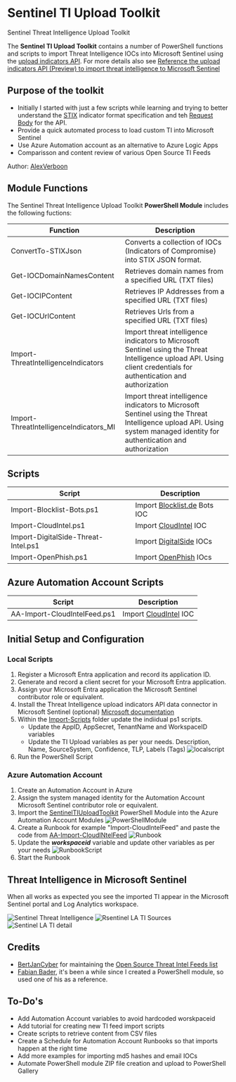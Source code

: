 # Sentinel TI Upload Toolkit

Sentinel Threat Intelligence Upload Toolkit

The **Sentinel TI Upload Toolkit** contains a number of PowerShell functions and scripts to import Threat Intelligence IOCs into Microsoft Sentinel using the [upload indicators API](https://learn.microsoft.com/en-us/azure/sentinel/connect-threat-intelligence-upload-api). For more details also see [Reference the upload indicators API (Preview) to import threat intelligence to Microsoft Sentinel](https://learn.microsoft.com/en-us/azure/sentinel/upload-indicators-api)

## Purpose of the toolkit

- Initially I started with just a few scripts while learning and trying to better understand the [STIX](https://docs.oasis-open.org/cti/stix/v2.1/cs01/stix-v2.1-cs01.html#_muftrcpnf89v) indicator format specification and teh [Request Body](https://learn.microsoft.com/en-us/azure/sentinel/upload-indicators-api#request-body) for the API.
- Provide a quick automated process to load custom TI into Microsoft Sentinel
- Use Azure Automation account as an alternative to Azure Logic Apps
- Comparisson and content review of various Open Source TI Feeds

Author: [AlexVerboon](https://twitter.com/alexverboon)

## Module Functions

The Sentinel Threat Intelligence Upload Toolkit **PowerShell Module** includes the following fuctions:

| Function | Description  |
| ----------------------- | -------------------------------------------------------------------------------------- |
| ConvertTo-STIXJson |     Converts a collection of IOCs (Indicators of Compromise) into STIX JSON format. |
| Get-IOCDomainNamesContent | Retrieves domain names from a specified URL (TXT files) |
| Get-IOCIPContent | Retrieves IP Addresses from a specified URL (TXT files) |
| Get-IOCUrlContent | Retrieves Urls from a specified URL (TXT files) |
| Import-ThreatIntelligenceIndicators | Import threat intelligence indicators to Microsoft Sentinel using the Threat Intelligence upload API. Using client credentials for authentication and authorization |
| Import-ThreatIntelligenceIndicators_MI | Import threat intelligence indicators to Microsoft Sentinel using the Threat Intelligence upload API. Using system managed identity for authentication and authorization |

## Scripts

| Script | Description  |
| ----------------------- | -------------------------------------------------------------------------------------- |
| Import-Blocklist-Bots.ps1 | Import [Blocklist.de](https://www.blocklist.de/en/download.html) Bots IOC |
| Import-CloudIntel.ps1 | Import [CloudIntel](https://github.com/unknownhad/CloudIntel) IOC |
| Import-DigitalSide-Threat-Intel.ps1 | Import [DigitalSide](https://osint.digitalside.it/) IOCs |
| Import-OpenPhish.ps1 | Import [OpenPhish](https://openphish.com/) IOcs |

## Azure Automation Account Scripts

| Script | Description  |
| ----------------------- | -------------------------------------------------------------------------------------- |
| AA-Import-CloudIntelFeed.ps1 | Import [CloudIntel](https://github.com/unknownhad/CloudIntel) IOC |

## Initial Setup and Configuration

### Local Scripts

1. Register a Microsoft Entra application and record its application ID.
2. Generate and record a client secret for your Microsoft Entra application.
3. Assign your Microsoft Entra application the Microsoft Sentinel contributor role or equivalent.
4. Install the Threat Intelligence upload indicators API data connector in Microsoft Sentinel (optional)
[Microsoft documentation](https://learn.microsoft.com/en-us/azure/sentinel/connect-threat-intelligence-upload-api#instructions)
5. Within the [Import-Scripts](/Import-Scripts/) folder update the indiidual ps1 scripts.
    - Update the AppID, AppSecret, TenantName and WorkspaceID variables
    - Update the TI Upload variables as per your needs. Description, Name, SourceSystem, Confidence, TLP, Labels (Tags)
![localscript](./Assets/localscript.png)
6. Run the PowerShell Script

### Azure Automation Account

1. Create an Automation Account in Azure
2. Assign the system managed identity for the Automation Account Microsoft Sentinel contributor role or equivalent.
3. Import the [SentinelTIUploadToolkit](./Module/SentinelTIUploadToolkit.zip) PowerShell Module into the Azure Automation Account Modules
![PowerShellModule](./Assets/aapsmodule.png)
4. Create a Runbook for example "Import-CloudIntelFeed" and paste the code from [AA-Import-CloudINtelFeed](./Import-Scripts-AutomationAccount/AA-Import-CloudIntelFeed.ps1)
![Runbook](./Assets/runbook.png)
5. Update the ***workspaceid*** variable and update other variables as per your needs
![RunbookScript](./Assets/automationaccount.png)
6. Start the Runbook

## Threat Intelligence in Microsoft Sentinel

When all works as expected you see the imported TI appear in the Microsoft Sentinel portal and Log Analytics workspace.

![Sentinel Threat Intelligence](./Assets/SentinelTI.png)
![Rsentinel LA TI Sources](./Assets/SentinelTIsources.png)
![Sentinel LA TI detail](./Assets/sentineltidetail.png)

## Credits

- [BertJanCyber](https://twitter.com/BertJanCyber) for maintaining the [Open Source Threat Intel Feeds list](https://github.com/Bert-JanP/Open-Source-Threat-Intel-Feeds)
- [Fabian Bader](https://twitter.com/fabian_bader), it's been a while since I created a PowerShell module, so used one of his as a reference.

## To-Do's

- Add Automation Account variables to avoid hardcoded worskpaceid
- Add tutorial for creating new TI feed import scripts
- Create scripts to retrieve content from CSV files
- Create a Schedule for Automation Account Runbooks so that imports happen at the right time
- Add more examples for importing md5 hashes and email IOCs
- Automate PowerShell module ZIP file creation and upload to PowerShell Gallery
